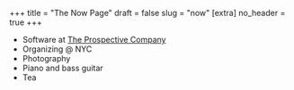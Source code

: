+++
title = "The Now Page"
draft = false
slug = "now"
[extra]
no_header = true
+++

* Software at [The Prospective Company](https://prospective.co)
* Organizing @ NYC
* Photography
* Piano and bass guitar
* Tea
